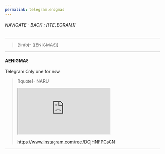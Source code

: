 ```yaml
---
permalink: telegram.enigmas
---
```


###### NAVIGATE - BACK :  [[TELEGRAM]]
---
>[!info]- [[ENIGMAS]]
----
#### AENIGMAS





Telegram
    Only one for now
>[!quote]- NARU
><iframe allowfullscreen allow="accelerometer; autoplay; clipboard-write; encrypted-media; gyroscope; picture-in-picture" src="https://www.instagram.com/reel/DCjHNFPCsGN/embed" class="iframe-container iframe-instagram-reel"></iframe>
>
>https://www.instagram.com/reel/DCjHNFPCsGN


------
